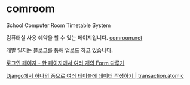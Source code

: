 # comroom
School Computer Room Timetable System

컴퓨터실 사용 예약을 할 수 있는 페이지입니다. <a href='http://comroom.net'>comroom.net</a>

개발 일지는 블로그를 통해 업로드 하고 있습니다.

<a href='https://ssamko.tistory.com/4'>로그인 페이지 - 한 페이지에서 여러 개의 Form 다루기</a>

<a href='https://ssamko.tistory.com/5'>Django에서 하나의 폼으로 여러 테이블에 데이터 작성하기 | transaction.atomic</a>


